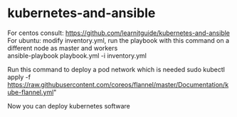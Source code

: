 # kubernetes-and-ansible
 For centos consult: https://github.com/learnitguide/kubernetes-and-ansible<br/>
 For ubuntu: modify inventory.yml, run the playbook with this command on a different node as master and workers <br/>
 ansible-playbook playbook.yml -i inventory.yml<br/>

 Run this command to deploy a pod network which is needed
 sudo kubectl apply -f https://raw.githubusercontent.com/coreos/flannel/master/Documentation/kube-flannel.yml"

 Now you can deploy kubernetes software
